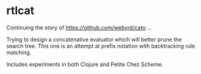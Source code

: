 # rtlcat

Continuing the story of https://github.com/webyrd/cato ...

Trying to design a concatenative evaluator which will better prune the search
tree. This one is an attempt at prefix notation with backtracking rule
matching.

Includes experiments in both Clojure and Petite Chez Scheme.
